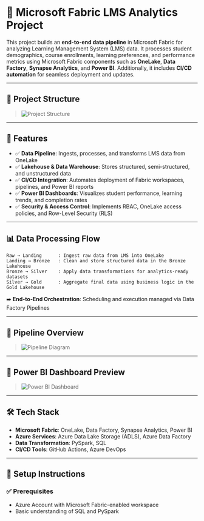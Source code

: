 # 📌 Microsoft Fabric LMS Analytics Project

This project builds an **end-to-end data pipeline** in Microsoft Fabric for analyzing Learning Management System (LMS) data. It processes student demographics, course enrollments, learning preferences, and performance metrics using Microsoft Fabric components such as **OneLake**, **Data Factory**, **Synapse Analytics**, and **Power BI**. Additionally, it includes **CI/CD automation** for seamless deployment and updates.

---

## 📂 Project Structure

> ![Project Structure](https://github.com/user-attachments/assets/a37c2001-f387-44da-a73d-7ff52bd5feaf)

---

## 🚀 Features

- ✅ **Data Pipeline**: Ingests, processes, and transforms LMS data from OneLake  
- ✅ **Lakehouse & Data Warehouse**: Stores structured, semi-structured, and unstructured data  
- ✅ **CI/CD Integration**: Automates deployment of Fabric workspaces, pipelines, and Power BI reports  
- ✅ **Power BI Dashboards**: Visualizes student performance, learning trends, and completion rates  
- ✅ **Security & Access Control**: Implements RBAC, OneLake access policies, and Row-Level Security (RLS)

---

## 📊 Data Processing Flow

```
Raw → Landing      : Ingest raw data from LMS into OneLake  
Landing → Bronze   : Clean and store structured data in the Bronze Lakehouse  
Bronze → Silver    : Apply data transformations for analytics-ready datasets  
Silver → Gold      : Aggregate final data using business logic in the Gold Lakehouse  
```

➡️ **End-to-End Orchestration**: Scheduling and execution managed via Data Factory Pipelines

---

## 📌 Pipeline Overview

> ![Pipeline Diagram](https://github.com/user-attachments/assets/db9ea491-4550-4d92-88f1-82b3ded81937)

---

## 📌 Power BI Dashboard Preview

> ![Power BI Dashboard](https://github.com/user-attachments/assets/56a9630a-3c35-41f2-9da8-74ffab2351e0)

---

## 🛠️ Tech Stack

- **Microsoft Fabric**: OneLake, Data Factory, Synapse Analytics, Power BI  
- **Azure Services**: Azure Data Lake Storage (ADLS), Azure Data Factory  
- **Data Transformation**: PySpark, SQL  
- **CI/CD Tools**: GitHub Actions, Azure DevOps  

---

## 🔧 Setup Instructions

### ✅ Prerequisites

- Azure Account with Microsoft Fabric-enabled workspace  
- Basic understanding of SQL and PySpark  
